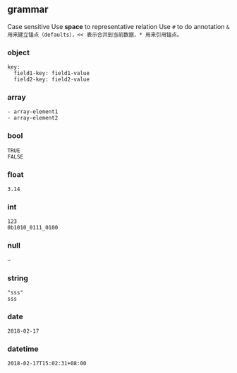 ##  grammar
Case sensitive
Use **space** to representative relation
Use `#` to do annotation
`& 用来建立锚点（defaults），<< 表示合并到当前数据，* 用来引用锚点。`

###   object
```shell
key:
  field1-key: field1-value
  field2-key: field2-value
```

###   array
```shell
- array-element1
- array-element2
```

###   bool
```shell
TRUE
FALSE
```

###   float
```shell
3.14
```

###   int
```shell
123
0b1010_0111_0100
```

###   null
```shell
~
```

###   string
```shell
"sss"
sss
```

###   date
```shell
2018-02-17
```

###   datetime
```shell
2018-02-17T15:02:31+08:00
```

